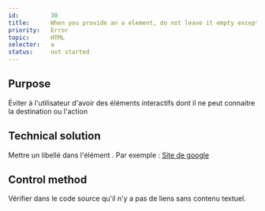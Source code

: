 ```yaml
---
id:         30
title:      When you provide an a element, do not leave it empty except if it is used as an anchor
priority:   Error
topic:      HTML
selector:   a
status:     not started
---
```


## Purpose

Éviter à l'utilisateur d'avoir des éléments interactifs dont il ne peut connaitre la destination ou l'action

## Technical solution

Mettre un libellé dans l'élément <a>. Par exemple : <a href="http://www.google.fr">Site de google</a>

## Control method

Vérifier dans le code source qu'il n'y a pas de liens sans contenu textuel.
